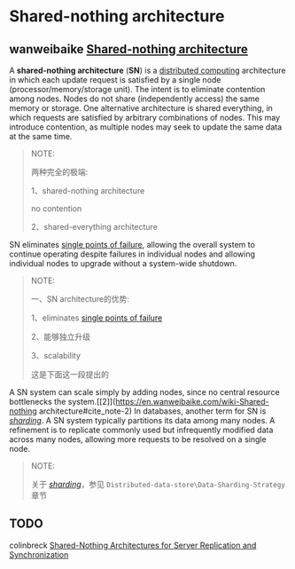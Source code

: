 # Shared-nothing architecture



## wanweibaike [Shared-nothing architecture](https://en.wanweibaike.com/wiki-Shared-nothing%20architecture)

A **shared-nothing architecture** (**SN**) is a [distributed computing](https://en.wanweibaike.com/wiki-Distributed_computing) architecture in which each update request is satisfied by a single node (processor/memory/storage unit). The intent is to eliminate contention among nodes. Nodes do not share (independently access) the same memory or storage. One alternative architecture is shared everything, in which requests are satisfied by arbitrary combinations of nodes. This may introduce contention, as multiple nodes may seek to update the same data at the same time.

> NOTE: 
>
> 两种完全的极端:
>
> 1、shared-nothing architecture 
>
> no contention
>
> 2、shared-everything architecture
>
> 

SN eliminates [single points of failure](https://en.wanweibaike.com/wiki-Single_point_of_failure), allowing the overall system to continue operating despite failures in individual nodes and allowing individual nodes to upgrade without a system-wide shutdown.

> NOTE: 
>
> 一、SN architecture的优势:
>
> 1、eliminates [single points of failure](https://en.wanweibaike.com/wiki-Single_point_of_failure)
>
> 2、能够独立升级
>
> 3、scalability
>
> 这是下面这一段提出的

A SN system can scale simply by adding nodes, since no central resource bottlenecks the system.[[2\]](https://en.wanweibaike.com/wiki-Shared-nothing architecture#cite_note-2) In databases, another term for SN is *[sharding](https://en.wanweibaike.com/wiki-Sharding)*. A SN system typically partitions its data among many nodes. A refinement is to replicate commonly used but infrequently modified data across many nodes, allowing more requests to be resolved on a single node.

> NOTE: 
>
> 关于 *[sharding](https://en.wanweibaike.com/wiki-Sharding)*，参见 `Distributed-data-store\Data-Sharding-Strategy` 章节

## TODO

colinbreck [Shared-Nothing Architectures for Server Replication and Synchronization](https://blog.colinbreck.com/shared-nothing-architectures-for-server-replication-and-synchronization/)

